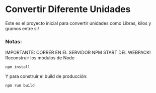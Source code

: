 # Convertir Diferente Unidades

Este es el proyecto inicial para convertir unidades como Libras, kilos y gramos entre si!

### Notas:
IMPORTANTE: CORRER EN EL SERVIDOR NPM START DEL WEBPACK!
Reconstruir los módulos de Node

```
npm install
```
Y para construir el build de producción:
```
npm run build
```
